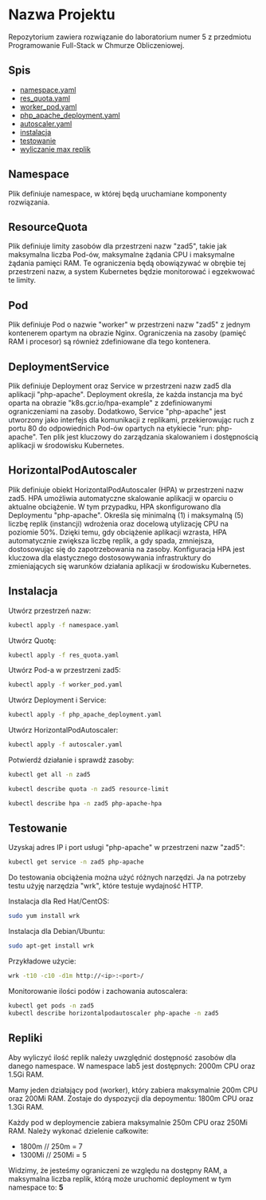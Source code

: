 # Nazwa Projektu

Repozytorium zawiera rozwiązanie do laboratorium numer 5 z przedmiotu Programowanie Full-Stack w Chmurze Obliczeniowej.

## Spis

- [namespace.yaml](#namespace)
- [res_quota.yaml](#resourcequota)
- [worker_pod.yaml](#pod)
- [php_apache_deployment.yaml](#deploymentservice)
- [autoscaler.yaml](#horizontalpodautoscaler)
- [instalacja](#instalacja)
- [testowanie](#testowanie)
- [wyliczanie max replik](#repliki)

## Namespace

Plik definiuje namespace, w której będą uruchamiane komponenty rozwiązania.

## ResourceQuota

Plik definiuje limity zasobów dla przestrzeni nazw "zad5", takie jak maksymalna liczba Pod-ów, maksymalne żądania CPU i maksymalne żądania pamięci RAM.
Te ograniczenia będą obowiązywać w obrębie tej przestrzeni nazw, a system Kubernetes będzie monitorować i egzekwować te limity.

## Pod

Plik definiuje Pod o nazwie "worker" w przestrzeni nazw "zad5" z jednym kontenerem opartym na obrazie Nginx.
Ograniczenia na zasoby (pamięć RAM i procesor) są również zdefiniowane dla tego kontenera.

## DeploymentService


Plik definiuje Deployment oraz Service w przestrzeni nazw zad5 dla aplikacji "php-apache".
Deployment określa, że każda instancja ma być oparta na obrazie "k8s.gcr.io/hpa-example" z zdefiniowanymi ograniczeniami na zasoby.
Dodatkowo, Service "php-apache" jest utworzony jako interfejs dla komunikacji z replikami, przekierowując ruch z portu 80 do odpowiednich Pod-ów opartych na etykiecie "run: php-apache".
Ten plik jest kluczowy do zarządzania skalowaniem i dostępnością aplikacji w środowisku Kubernetes.

## HorizontalPodAutoscaler

Plik definiuje obiekt HorizontalPodAutoscaler (HPA) w przestrzeni nazw zad5.
HPA umożliwia automatyczne skalowanie aplikacji w oparciu o aktualne obciążenie. 
W tym przypadku, HPA skonfigurowano dla Deploymentu "php-apache". Określa się minimalną (1) i maksymalną (5) liczbę replik (instancji) wdrożenia oraz docelową utylizację CPU na poziomie 50%.
Dzięki temu, gdy obciążenie aplikacji wzrasta, HPA automatycznie zwiększa liczbę replik, a gdy spada, zmniejsza, dostosowując się do zapotrzebowania na zasoby.
Konfiguracja HPA jest kluczowa dla elastycznego dostosowywania infrastruktury do zmieniających się warunków działania aplikacji w środowisku Kubernetes.

## Instalacja

Utwórz przestrzeń nazw:
```bash
kubectl apply -f namespace.yaml
```

Utwórz Quotę:
```bash
kubectl apply -f res_quota.yaml
```

Utwórz Pod-a w przestrzeni zad5:
```bash
kubectl apply -f worker_pod.yaml
```

Utwórz Deployment i Service:
```bash
kubectl apply -f php_apache_deployment.yaml
```

Utwórz HorizontalPodAutoscaler:
```bash
kubectl apply -f autoscaler.yaml
```

Potwierdź działanie i sprawdź zasoby:
```bash
kubectl get all -n zad5
```
```bash
kubectl describe quota -n zad5 resource-limit
```
```bash
kubectl describe hpa -n zad5 php-apache-hpa
```

## Testowanie

Uzyskaj adres IP i port usługi "php-apache" w przestrzeni nazw "zad5":
```bash
kubectl get service -n zad5 php-apache
```

Do testowania obciążenia można użyć różnych narzędzi.
Ja na potrzeby testu użyję narzędzia "wrk", które testuje wydajność HTTP.

Instalacja dla Red Hat/CentOS:
```bash
sudo yum install wrk
```

Instalacja dla Debian/Ubuntu:
```bash
sudo apt-get install wrk
```

Przykładowe użycie:
```bash
wrk -t10 -c10 -d1m http://<ip>:<port>/
```

Monitorowanie ilości podów i zachowania autoscalera:
```bash
kubectl get pods -n zad5
kubectl describe horizontalpodautoscaler php-apache -n zad5
```

## Repliki

Aby wyliczyć ilość replik należy uwzględnić dostępność zasobów dla danego namespace.
W namespace lab5 jest dostępnych: 2000m CPU oraz 1.5Gi RAM.

Mamy jeden działający pod (worker), który zabiera maksymalnie 200m CPU oraz 200Mi RAM.
Zostaje do dyspozycji dla depoymentu: 1800m CPU oraz 1.3Gi RAM.

Każdy pod w deploymencie zabiera maksymalnie 250m CPU oraz 250Mi RAM.
Należy wykonać dzielenie całkowite:
- 1800m // 250m = 7
- 1300Mi // 250Mi = 5

Widzimy, że jesteśmy ograniczeni ze względu na dostępny RAM, a maksymalna liczba replik, którą może uruchomić deployment w tym namespace to: **5**
